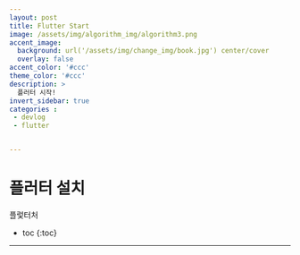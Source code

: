 ```yaml
---
layout: post
title: Flutter Start
image: /assets/img/algorithm_img/algorithm3.png
accent_image: 
  background: url('/assets/img/change_img/book.jpg') center/cover
  overlay: false
accent_color: '#ccc'
theme_color: '#ccc'
description: >
  플러터 시작!
invert_sidebar: true
categories :
 - devlog
 - flutter


---
```


# 플러터 설치

플렃터처



* toc
{:toc}


****

## 
